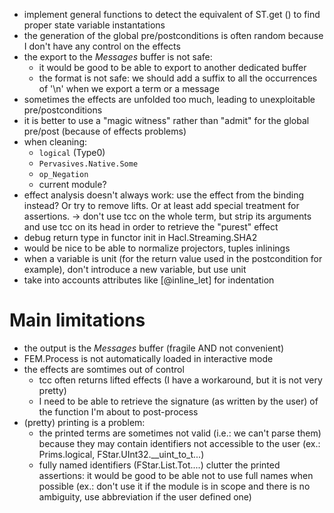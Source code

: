 * implement general functions to detect the equivalent of ST.get () to find proper state variable instantations
* the generation of the global pre/postconditions is often random because I don't have any control on the effects
* the export to the *Messages* buffer is not safe:
  * it would be good to be able to export to another dedicated buffer
  * the format is not safe: we should add a suffix to all the occurrences of '\n' when we export a term or a message
* sometimes the effects are unfolded too much, leading to unexploitable pre/postconditions
* it is better to use a "magic witness" rather than "admit" for the global pre/post (because of effects problems)
* when cleaning:
  * `logical` (Type0)
  * `Pervasives.Native.Some`
  * `op_Negation`
  * current module?
* effect analysis doesn't always work: use the effect from the binding instead? Or try to remove lifts. Or at least add special treatment for assertions.
  -> don't use tcc on the whole term, but strip its arguments and use tcc on its head in order to retrieve the "purest" effect
* debug return type in functor init in Hacl.Streaming.SHA2
* would be nice to be able to normalize projectors, tuples inlinings
* when a variable is unit (for the return value used in the postcondition for example), don't introduce a new variable, but use unit
* take into accounts attributes like [@inline_let] for indentation
        

# Main limitations
* the output is the *Messages* buffer (fragile AND not convenient)
* FEM.Process is not automatically loaded in interactive mode
* the effects are somtimes out of control
  * tcc often returns lifted effects (I have a workaround, but it is not very pretty)
  * I need to be able to retrieve the signature (as written by the user) of the function I'm about to post-process
* (pretty) printing is a problem:
  * the printed terms are sometimes not valid (i.e.: we can't parse them) because they may contain identifiers not accessible to the user (ex.: Prims.logical, FStar.UInt32.__uint_to_t...)
  * fully named identifiers (FStar.List.Tot....) clutter the printed assertions: it would be good to be able not to use full names when possible (ex.: don't use it if the module is in scope and there is no ambiguity, use abbreviation if the user defined one)